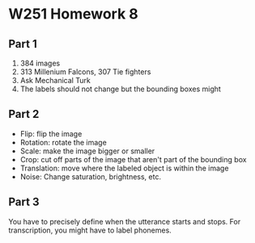 # W251 Homework 8

## Part 1
1. 384 images
2. 313 Millenium Falcons, 307 Tie fighters
3. Ask Mechanical Turk
4. The labels should not change but the bounding boxes might

## Part 2
* Flip: flip the image
* Rotation: rotate the image
* Scale: make the image bigger or smaller
* Crop: cut off parts of the image that aren't part of the bounding box
* Translation: move where the labeled object is within the image
* Noise: Change saturation, brightness, etc.

## Part 3
You have to precisely define when the utterance starts and stops.  For transcription, you might have to label phonemes.
